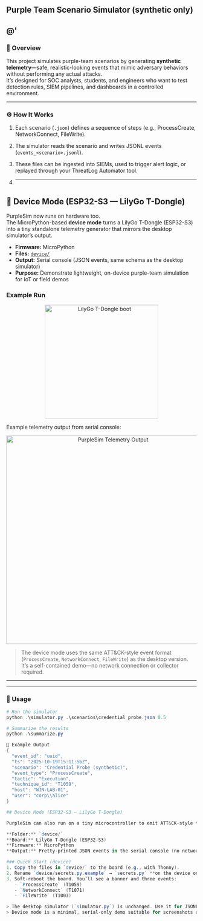 ﻿## Purple Team Scenario Simulator (synthetic only)
@'
---

### 🧠 Overview
This project simulates purple-team scenarios by generating **synthetic telemetry**—safe, realistic-looking events that mimic adversary behaviors without performing any actual attacks.  
It’s designed for SOC analysts, students, and engineers who want to test detection rules, SIEM pipelines, and dashboards in a controlled environment.

---

### ⚙️ How It Works
1. Each scenario (`.json`) defines a sequence of steps (e.g., ProcessCreate, NetworkConnect, FileWrite).  
2. The simulator reads the scenario and writes JSONL events (`events_<scenario>.jsonl`).  
3. These files can be ingested into SIEMs, used to trigger alert logic, or replayed through your ThreatLog Automator tool.

4. ---

## 🔧 Device Mode (ESP32-S3 — LilyGo T-Dongle)

PurpleSim now runs on hardware too.  
The MicroPython-based **device mode** turns a LilyGo T-Dongle (ESP32-S3) into a tiny standalone telemetry generator that mirrors the desktop simulator’s output.

- **Firmware:** MicroPython  
- **Files:** [`device/`](device/)  
- **Output:** Serial console (JSON events, same schema as the desktop simulator)  
- **Purpose:** Demonstrate lightweight, on-device purple-team simulation for IoT or field demos  

### Example Run

<p align="center">
  <img src="https://github.com/user-attachments/assets/3178367a-f524-47eb-9173-a077723204b8" 
       alt="LilyGo T-Dongle boot" width="300"/>
</p>

Example telemetry output from serial console:

<p align="center">
  <img src="https://github.com/user-attachments/assets/3cb7dcf2-094c-4c81-8342-18582265966d" 
       alt="PurpleSim Telemetry Output" width="550"/>
</p>

> The device mode uses the same ATT&CK-style event format (`ProcessCreate`, `NetworkConnect`, `FileWrite`) as the desktop version.  
> It’s a self-contained demo—no network connection or collector required.


---


---

### 🚀 Usage
```powershell
# Run the simulator
python .\simulator.py .\scenarios\credential_probe.json 0.5

# Summarize the results
python .\summarize.py

📁 Example Output
{
  "event_id": "uuid",
  "ts": "2025-10-19T15:11:56Z",
  "scenario": "Credential Probe (synthetic)",
  "event_type": "ProcessCreate",
  "tactic": "Execution",
  "technique_id": "T1059",
  "host": "WIN-LAB-01",
  "user": "corp\\alice"
}

## Device Mode (ESP32-S3 — LilyGo T-Dongle)

PurpleSim can also run on a tiny microcontroller to emit ATT&CK-style telemetry over **serial**.

**Folder:** `device/`  
**Board:** LilyGo T-Dongle (ESP32-S3)  
**Firmware:** MicroPython  
**Output:** Pretty-printed JSON events in the serial console (no network required)

### Quick Start (device)
1. Copy the files in `device/` to the board (e.g., with Thonny).
2. Rename `device/secrets.py.example` → `secrets.py` **on the device only** (do not commit `secrets.py`).
3. Soft-reboot the board. You’ll see a banner and three events:
   - `ProcessCreate` (T1059)
   - `NetworkConnect` (T1071)
   - `FileWrite` (T1003)

> The desktop simulator (`simulator.py`) is unchanged. Use it for JSONL outputs.  
> Device mode is a minimal, serial-only demo suitable for screenshots and demos.


